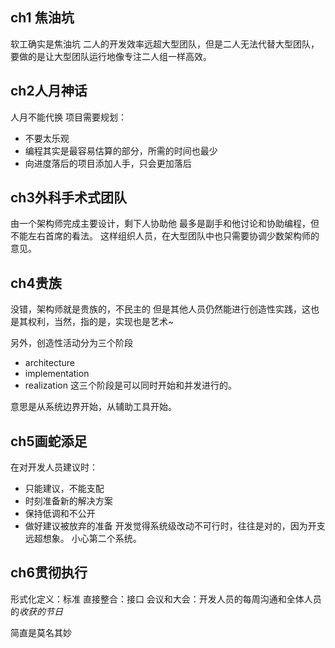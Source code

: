 ## ch1 焦油坑
软工确实是焦油坑
二人的开发效率远超大型团队，但是二人无法代替大型团队，要做的是让大型团队运行地像专注二人组一样高效。

## ch2人月神话
人月不能代换
项目需要规划：
- 不要太乐观
- 编程其实是最容易估算的部分，所需的时间也最少
- 向进度落后的项目添加人手，只会更加落后
## ch3外科手术式团队
由一个架构师完成主要设计，剩下人协助他
最多是副手和他讨论和协助编程，但不能左右首席的看法。
这样组织人员，在大型团队中也只需要协调少数架构师的意见。
## ch4贵族
没错，架构师就是贵族的，不民主的
但是其他人员仍然能进行创造性实践，这也是其权利，当然，指的是，实现也是艺术~

另外，创造性活动分为三个阶段
- architecture
- implementation
- realization
这三个阶段是可以同时开始和并发进行的。

意思是从系统边界开始，从辅助工具开始。
## ch5画蛇添足
在对开发人员建议时：
- 只能建议，不能支配
- 时刻准备新的解决方案
- 保持低调和不公开
- 做好建议被放弃的准备
开发觉得系统级改动不可行时，往往是对的，因为开支远超想象。
小心第二个系统。
## ch6贯彻执行
形式化定义：标准
直接整合：接口
会议和大会：开发人员的每周沟通和全体人员的*收获的节日*











简直是莫名其妙
